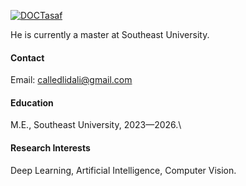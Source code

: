 [![DOCTasaf](https://github.com/DOCTasaf-github-blue?logo=github)](https://github.com/DOCTasaf)

He is currently a master at Southeast University.

#### Contact

Email: calledlidali@gmail.com

#### Education
M.E., Southeast University, 2023—2026.\


#### Research Interests
Deep Learning, Artificial Intelligence, Computer Vision.

